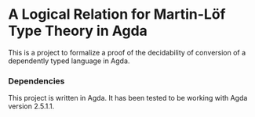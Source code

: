 # A Logical Relation for Martin-Löf Type Theory in Agda #

This is a project to formalize a proof of the decidability of conversion of a dependently typed language in Agda.

### Dependencies ###

This project is written in Agda. It has been tested to be working with Agda version 2.5.1.1.